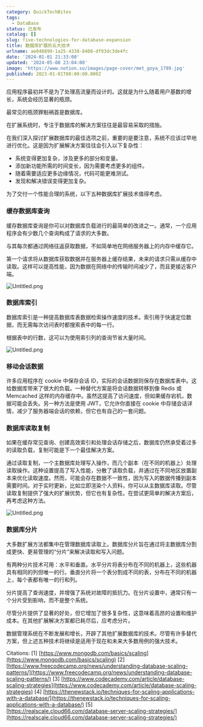 ```yaml
---
category: QuickTechBites
tags:
  - DataBase
status: 已发布
catalog: []
slug: five-technologies-for-database-expansion
title: 数据库扩展的五大技术
urlname: ae048899-1a25-4338-8408-df93dc3de4fc
date: '2024-01-01 21:33:00'
updated: '2024-05-08 23:04:00'
image: 'https://www.notion.so/images/page-cover/met_goya_1789.jpg'
published: 2023-01-01T08:00:00.000Z
---
```


应用程序最初并不是为了处理高流量而设计的。这就是为什么随着用户基数的增长，系统会经历显著的瓶颈。


最常见的瓶颈罪魁祸首是数据库。


在扩展系统时，专注于数据库的解决方案往往是最容易采取的措施。


在我们深入探讨扩展数据库的最佳选项之前，重要的是要注意，系统不应该过早地进行优化。这是因为扩展解决方案往往会引入以下复杂性：

- 系统变得更加复杂，涉及更多的部分和变量。
- 添加新功能所需的时间变长，因为需要考虑更多的组件。
- 随着需要适应更多边缘情况，代码可能更难测试。
- 发现和解决错误变得更加复杂。

为了交付一个性能合理的系统，以下五种数据库扩展技术值得考虑。


### **缓存数据库查询**


缓存数据库查询是你可以对数据库负载进行的最简单的改进之一。通常，一个应用程序会有少数几个查询构成了请求的大多数。


与其每次都通过网络往返获取数据，不如简单地在网络服务器上的内存中缓存它。


第一个请求将从数据库获取数据并在服务器上缓存结果，未来的请求只需从缓存中读取。这样可以提高性能，因为数据在网络中的传输时间减少了，而且更接近客户端。


![Untitled.png](https://prod-files-secure.s3.us-west-2.amazonaws.com/5d24fe63-e567-4804-86f9-9fdc62e13082/90ccd300-8cb4-4392-a93f-76f7d0b7f352/Untitled.png?X-Amz-Algorithm=AWS4-HMAC-SHA256&X-Amz-Content-Sha256=UNSIGNED-PAYLOAD&X-Amz-Credential=AKIAT73L2G45FSPPWI6X%2F20241226%2Fus-west-2%2Fs3%2Faws4_request&X-Amz-Date=20241226T213316Z&X-Amz-Expires=3600&X-Amz-Signature=227b3ac8370f754d76d2c679ba0286fe8a0a4c36ebcd84dc5925989392bb9083&X-Amz-SignedHeaders=host&x-id=GetObject)


### **数据库索引**


数据库索引是一种提高数据库表数据检索操作速度的技术。索引用于快速定位数据，而无需每次访问表时都搜索表中的每一行。


根据表中的行数，这可以为使用索引列的查询节省大量时间。


![Untitled.png](https://prod-files-secure.s3.us-west-2.amazonaws.com/5d24fe63-e567-4804-86f9-9fdc62e13082/d4109739-24f9-4adf-abd6-8eec0d12f3c8/Untitled.png?X-Amz-Algorithm=AWS4-HMAC-SHA256&X-Amz-Content-Sha256=UNSIGNED-PAYLOAD&X-Amz-Credential=AKIAT73L2G45FSPPWI6X%2F20241226%2Fus-west-2%2Fs3%2Faws4_request&X-Amz-Date=20241226T213316Z&X-Amz-Expires=3600&X-Amz-Signature=4ebbf8d5ee35a554ab50fad57973ce05116b2626ba62a1c2161439c617dbc1b1&X-Amz-SignedHeaders=host&x-id=GetObject)


### **移动会话数据**


许多应用程序在 cookie 中保存会话 ID，实际的会话数据则保存在数据库表中。这给数据库带来了很大的负载。一种替代方案是将会话数据转移到像 Redis 或 Memcached 这样的内存缓存中。虽然这提高了访问速度，但如果缓存宕机，数据可能会丢失。另一种方法是使用 JWT，它允许你直接在 cookie 中存储会话详情，减少了服务器端会话的依赖，但它也有自己的一套问题。


### **数据库读取复制**


如果在缓存常见查询、创建高效索引和处理会话存储之后，数据库仍然承受着过多的读取负载，复制可能是下一个最佳解决方案。


通过读取复制，一个主数据库处理写入操作，而几个副本（在不同的机器上）处理读取操作。这种设置提高了写入性能，分散了读取负载，并通过在不同地区放置副本来优化读取速度。然而，可能会存在数据不一致性，因为写入的数据传播到副本需要时间。对于实时更新，比如立即渲染个人资料，你可以从主数据库读取。尽管读取复制提供了强大的扩展优势，但它也有复杂性。在尝试更简单的解决方案后，再考虑这种方法。


![Untitled.png](https://prod-files-secure.s3.us-west-2.amazonaws.com/5d24fe63-e567-4804-86f9-9fdc62e13082/24928cbe-8502-42c3-8c51-57b72171cc67/Untitled.png?X-Amz-Algorithm=AWS4-HMAC-SHA256&X-Amz-Content-Sha256=UNSIGNED-PAYLOAD&X-Amz-Credential=AKIAT73L2G45FSPPWI6X%2F20241226%2Fus-west-2%2Fs3%2Faws4_request&X-Amz-Date=20241226T213316Z&X-Amz-Expires=3600&X-Amz-Signature=cbd6ed58816fee1ebbfeb9e2a6ad0bdcce6be49a7c79820ca66bb089ef39d98e&X-Amz-SignedHeaders=host&x-id=GetObject)


### **数据库分片**


大多数扩展方法都集中在管理数据库读取上。数据库分片旨在通过将主数据库分割成更快、更易管理的“分片”来解决读取和写入问题。


有两种分片技术可用：水平和垂直。水平分片将表分布在不同的机器上，这些机器具有相同的列但唯一的行。垂直分片将一个表分割成不同的表，分布在不同的机器上，每个表都有唯一的行和列。


分片提高了查询速度，并增强了系统对故障的抵抗力。在分片设置中，通常只有一个分片受到影响，而不是整个系统。


尽管分片提供了显著的好处，但它增加了很多复杂性，这意味着高昂的设置和维护成本。在其他扩展解决方案都已耗尽后，应考虑分片。


数据管理系统在不断发展和增长，开辟了其他扩展数据库的技术。尽管有许多替代方案，但上述五种技术将继续是适用于现在和未来大多数用例的强大技术。


Citations:
[1] [https://www.mongodb.com/basics/scaling](https://www.mongodb.com/basics/scaling)
[2] [https://www.freecodecamp.org/news/understanding-database-scaling-patterns/](https://www.freecodecamp.org/news/understanding-database-scaling-patterns/)
[3] [https://www.codecademy.com/article/database-scaling-strategies](https://www.codecademy.com/article/database-scaling-strategies)
[4] [https://thenewstack.io/techniques-for-scaling-applications-with-a-database/](https://thenewstack.io/techniques-for-scaling-applications-with-a-database/)
[5] [https://realscale.cloud66.com/database-server-scaling-strategies/](https://realscale.cloud66.com/database-server-scaling-strategies/)

